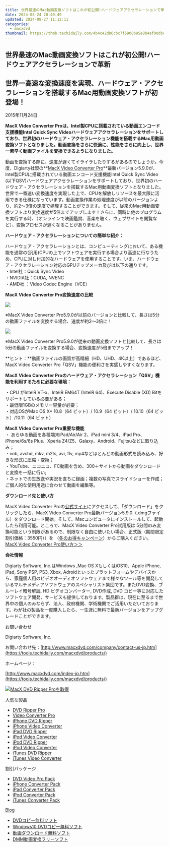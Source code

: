 ```yaml
---
title: 世界最速のMac動画変換ソフトはこれが初公開!ハードウェアアクセラレーションで革新
date: 2024-08-24 20:40:49
updated: 2024-08-27 11:12:11
categories:
  - macxdvd
thumbnail: https://thmb.techidaily.com/4b4c42d86cbc7f5900b95e8b4af00dbe97e236701df75d0c16e39e29a2174a46.jpg
---
```


## 世界最速のMac動画変換ソフトはこれが初公開!ハードウェアアクセラレーションで革新

## 世界一高速な変換速度を実現、ハードウェア・アクセラレーションを搭載するMac用動画変換ソフトが初登場！

2015年11月24日

**MacX Video Converter Proは、Intel製CPUに搭載されている動画エンコード支援機能Intel Quick Sync Videoハードウェアアクセラレーションをサポートしており、世界初のハードウェア・アクセラレーション機能を搭載するMac用動画変換ソフトとなりました。動画変換をさらに快適に、性能をさらに向上し、世界一素早く動画ファイルを変換できるようになりました。**

動画を変換する際に、速度が遅くてイライラしたりするがあるのでしょうか。今度、Digiarty社製の**[MacX Video Converter Pro](https://tools.techidaily.com/macxdvd/products/)**最新バージョン5.9.0が、Intel製CPUに搭載されている動画エンコード支援機能Intel Quick Sync Video (以下QSV)ハードウェアアクセラレーションをサポートしており、世界初のハードウェア・アクセラレーションを搭載するMac用動画変換ソフトとなりました。世界で一番速い変換速度を実現した上で、CPUを解放しリソースを最大限に活用できる仕様になっています。動画変換作業の処理速度が以前のバージョンより、約2～3倍の速度で処理することができます。そして、従来のMac用動画変換ソフトより変換速度が5倍までアップします！さらに、同時に他のプログラムを実行する時、（オンラインで映画鑑賞、音楽を聴く、ウェブサイトを閲覧など）、変換プロセスが遅くなることがありません。

**ハードウェア・アクセラレーションについての簡単な紹介：**

ハードウェア・アクセラレーションとは、コンピューティングにおいて、ある機能を通常の(汎用)CPUの上でソフトウェアを実行する場合より高速に行なうため、CPUに対し付加的なハードウェアを使用することです。いま、ハードウェア・アクセラレーション対応のGPUチップメーカ及びは以下の通りです。  
・Intel社：Quick Sync Video  
・NVIDIA社：CUDA, NVENC  
・AMD社 ：Video Codec Engine（VCE）

**MacX Video Converter Pro変換速度の比較**

![](https://www.macxdvd.com/press-room/image/hardware-encoder.png)

※MacX Video Converter Pro5.9.0が以前のバージョンと比較して、長さは5分の動画ファイルを変換する場合、速度が約2～3倍に！

![](https://www.macxdvd.com/press-room/image/hardware-h264.png)

※MacX Video Converter Pro5.9.0が従来の動画変換ソフトと比較して、長さは5分の動画ファイルを変換する場合、変換速度が5倍までアップ！

**ヒント：**動画ファイルの画質が高精細（HD、UHD、4K以上）であるほど、MacX Video Converter Pro「QSV」機能の便利さを実感しやすくなります。

**MacX Video Converter Proのハードウェア・アクセラレーション「QSV」機能を利用するために必要な環境：**

・CPU がIntelR VT-x、IntelR EM64T (IntelR 64)、Execute Disable (XD) Bitをサポートしている必要がある；  
・最低限1GBのメモリー容量が必要；  
・対応OSがMac OS X\* 10.8（64 ビット）/ 10.9（64 ビット）/ 10.10（64 ビット）/10.11（64 ビット）

**MacX Video Converter Pro重要な機能**  
 ・ あらゆる動画を各種端末iPad/Air/Air 2、iPad mini 3/4、iPad Pro、iPhone/6s/6s Plus、Xperia Z4/Z5、Galaxy、Android、Fujitsuなどに取り込み；  
 ・vob, avchd, mkv, m2ts, avi, flv, mp4などほとんどの動画形式を読み込み、好きな形式に圧縮・変換；  
 ・YouTube、ニコニコ、FC動画を含め、300＋サイトから動画をダウンロードと変換を一括に行い;  
 ・ネットでの生放送や実況を直ちに録画；複数の写真でスライドショーを作成；ご個人的な使用用途に合わせて動画を編集等。  

**ダウンロード先と使い方**

MacX Video Converter Proの[公式サイト](https://tools.techidaily.com/macxdvd/products/)にアクセスして、「ダウンロード」をクリックしたら、MacX Video Converter Pro最新バージョン5.9.0（.dmgファイル）をダウンロード開始。そして、Macコンピュータにインストールして、起動したら利用可能。ところで、MacX Video Converter Pro試用版は 5分間のみ変換可能という制限があるので、制限なく自由に使いたい場合、正式版（期間限定割引価格：3550円））を （[冬のお得キャンペーン](https://tools.techidaily.com/macxdvd/products/)）からご購入ください。  
[MacX Video Converter Pro使い方＞＞](https://tools.techidaily.com/macxdvd/products/)

**会社情報**

Digiarty Software, Inc.はWindows ,Mac OS XもしくはiOS10、Apple iPhone, iPad, Sony PSP, PS3, Xbox, Adroidといったプラットフォームやデバイスから、家庭個人用のビデオオーディオソフトウェアまで様々なツール等を開発しているマルチメディアソフトウェアのスペシャリスト集団です。またDVD変換、ブルーレイ暗号解読, HD ビデオコンバーター, DVD作成, DVD コピー等に対応したソフトウェア開発、サービスも提供しております。製品群は、現在に至るまで世界中の個人のみならず、法人、政府機関、学術機関でご活用いただいております。わが社の製品を一度購入したら、一生涯に無料で最新バージョンをアップグレードことができます。

お問い合わせ

Digiarty Software, Inc.

お問い合わせ先：[http://www.macxdvd.com/company/contact-us-jp.htm](https://tools.techidaily.com/macxdvd/products/) 

ホームページ：

[http://www.macxdvd.com/index-jp.htm](https://tools.techidaily.com/macxdvd/products/) 

[![MacX DVD Ripper Proを取得](https://www.macxdvd.com/press-room/../banner/200-jp.png)](https://tools.techidaily.com/macxdvd/products/) 

人気な製品

* [DVD Ripper Pro](https://tools.techidaily.com/macxdvd/products/)
* [Video Converter Pro](https://tools.techidaily.com/macxdvd/products/)
* [iPhone DVD Ripper](https://tools.techidaily.com/macxdvd/products/)
* [iPhone Video Converter](https://tools.techidaily.com/macxdvd/products/)
* [iPad DVD Ripper](https://tools.techidaily.com/macxdvd/products/)
* [iPod Video Converter](https://tools.techidaily.com/macxdvd/products/)
* [iPod DVD Ripper](https://tools.techidaily.com/macxdvd/products/)
* [iPod Video Converter](https://tools.techidaily.com/macxdvd/products/)
* [iTunes DVD Ripper](https://tools.techidaily.com/macxdvd/products/)
* [iTunes Video Converter](https://tools.techidaily.com/macxdvd/products/)

割引パッケージ

* [DVD Video Pro Pack](https://tools.techidaily.com/macxdvd/products/)
* [iPhone Converter Pack](https://tools.techidaily.com/macxdvd/products/)
* [iPad Converter Pack](https://tools.techidaily.com/macxdvd/products/)
* [iPod Converter Pack](https://tools.techidaily.com/macxdvd/products/)
* [iTunes Converter Pack](https://tools.techidaily.com/macxdvd/products/)

[Blog](https://tools.techidaily.com/macxdvd/products/)

* [DVDコピー無料ソフト](https://tools.techidaily.com/macxdvd/products/)
* [Windows10 DVDコピー無料ソフト](https://tools.techidaily.com/macxdvd/products/)
* [動画ダウンロード無料ソフト](https://tools.techidaily.com/macxdvd/products/)
* [DMM動画変換フリーソフト](https://tools.techidaily.com/macxdvd/products/)

<ins class="adsbygoogle"
     style="display:block"
     data-ad-format="autorelaxed"
     data-ad-client="ca-pub-7571918770474297"
     data-ad-slot="1223367746"></ins>



<ins class="adsbygoogle"
     style="display:block"
     data-ad-client="ca-pub-7571918770474297"
     data-ad-slot="8358498916"
     data-ad-format="auto"
     data-full-width-responsive="true"></ins>
